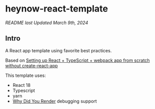 # heynow-react-template

_README last Updated March 9th, 2024_

## Intro

A React app template using favorite best practices.

Based on [Setting up React + TypeScript + webpack app from scratch without create-react-app](https://dev.to/alekseiberezkin/setting-up-react-typescript-app-without-create-react-app-oph)

This template uses:

- React 18
- Typescript
- yarn
- [Why Did You Render](https://github.com/welldone-software/why-did-you-render) debugging support
